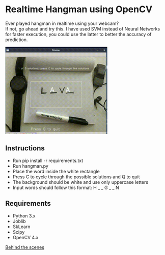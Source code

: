 
# Realtime Hangman using OpenCV
Ever played hangman in realtime using your webcam?<br>
If not, go ahead and try this. I have used SVM instead of Neural Networks for faster execution, you could use the latter to better the accuracy of prediction.

![](showtime.gif)

## Instructions

- Run pip install -r requirements.txt
- Run hangman.py
- Place the word inside the white rectangle
- Press C to cycle through the possible solutions and Q to quit
- The background should be white and use only uppercase letters
- Input words should follow this format: H _ _ G _ _ N 

## Requirements
- Python 3.x
- Joblib
- SkLearn
- Scipy
- OpenCV 4.x

[Behind the scenes](https://youtu.be/GIbuYeoexiU)  

